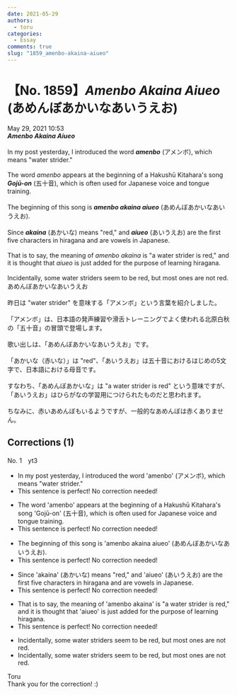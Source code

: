 ```yaml
---
date: 2021-05-29
authors:
  - toru
categories:
  - Essay
comments: true
slug: "1859_amenbo-akaina-aiueo"
---
```


# 【No. 1859】<strong><em>Amenbo Akaina Aiueo</em></strong> (あめんぼあかいなあいうえお)
<div class="date">May 29, 2021 10:53</div>
<div id="post"><div id="body_show_ori">
<strong><em>Amenbo Akaina Aiueo</em></strong><br/><br/>In my post yesterday, I introduced the word <strong><em>amenbo</em></strong> (アメンボ), which means "water strider."<br/><br/>The word <em>amenbo</em> appears at the beginning of a Hakushū Kitahara's song <strong><em>Gojū-on</em></strong> (五十音), which is often used for Japanese voice and tongue training.<br/><br/>The beginning of this song is <strong><em>amenbo akaina aiueo</em></strong> (あめんぼあかいなあいうえお).<br/><br/>Since <strong><em>akaina</em></strong> (あかいな) means "red," and <strong><em>aiueo</em></strong> (あいうえお) are the first five characters in hiragana and are vowels in Japanese.<br/><br/>That is to say, the meaning of <em>amenbo akaina</em> is "a water strider is red," and it is thought that <em>aiueo</em> is just added for the purpose of learning hiragana.<br/><br/>Incidentally, some water striders seem to be red, but most ones are not red.
</div></div>

<!-- more -->

<div id="post_ja"><div id="body_show_mo">
あめんぼあかいなあいうえお<br/><br/>昨日は "water strider" を意味する「アメンボ」という言葉を紹介しました。<br/><br/>「アメンボ」は、日本語の発声練習や滑舌トレーニングでよく使われる北原白秋の「五十音」の冒頭で登場します。<br/><br/>歌い出しは、「あめんぼあかいなあいうえお」です。<br/><br/>「あかいな（赤いな）」は "red"、「あいうえお」は五十音におけるはじめの5文字で、日本語における母音です。<br/><br/>すなわち、「あめんぼあかいな」は "a water strider is red" という意味ですが、「あいうえお」はひらがなの学習用につけられたものだと思われます。<br/><br/>ちなみに、赤いあめんぼもいるようですが、一般的なあめんぼは赤くありません。
</div></div>

## Corrections (1)
<div id="block"><div class="first_name"> No. 1　<span class="just_name">yt3</span></div><div id="block2">
<ul class="correction_field">
<li class="incorrect">In my post yesterday, I introduced the word 'amenbo' (アメンボ), which means "water strider."</li>
<li class="corrected perfect">This sentence is perfect! No correction needed!</li>
</ul>
<ul class="correction_field">
<li class="incorrect">The word 'amenbo' appears at the beginning of a Hakushū Kitahara's song 'Gojū-on' (五十音), which is often used for Japanese voice and tongue training.</li>
<li class="corrected perfect">This sentence is perfect! No correction needed!</li>
</ul>
<ul class="correction_field">
<li class="incorrect">The beginning of this song is 'amenbo akaina aiueo' (あめんぼあかいなあいうえお).</li>
<li class="corrected perfect">This sentence is perfect! No correction needed!</li>
</ul>
<ul class="correction_field">
<li class="incorrect">Since 'akaina' (あかいな) means "red," and 'aiueo' (あいうえお) are the first five characters in hiragana and are vowels in Japanese.</li>
<li class="corrected perfect">This sentence is perfect! No correction needed!</li>
</ul>
<ul class="correction_field">
<li class="incorrect">That is to say, the meaning of 'amenbo akaina' is "a water strider is red," and it is thought that 'aiueo' is just added for the purpose of learning hiragana.</li>
<li class="corrected perfect">This sentence is perfect! No correction needed!</li>
</ul>
<ul class="correction_field">
<li class="incorrect">Incidentally, some water striders seem to be red, but most ones are not red.</li>
<li class="corrected correct">
Incidentally, some water striders seem to be red, but most<span class="sline"> ones</span> are not<span class="sline"><span class="f_blue"> red.</span></span>
</li>
</ul>
</div><div class="name"><span class="just_name">Toru</span><br>
Thank you for the correction! :)
</div>
</div>
